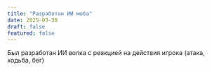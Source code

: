```yaml
---
title: "Разработан ИИ моба"
date: 2025-03-30
draft: false
featured: false
---
```


Был разработан ИИ волка с реакцией на действия игрока (атака, ходьба, бег)
